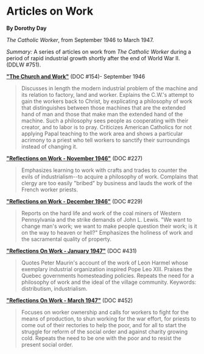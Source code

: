 Articles on Work
================

**By Dorothy Day**

*The Catholic Worker*, from September 1946 to March 1947.

*Summary:* A series of articles on work from *The Catholic Worker* during
a period of rapid industrial growth shortly after the end of World War
II. (DDLW \#751).

[**"The Church and Work"**](daytext.cfm?TextID=154) (DOC \#154)-
September 1946

> Discusses in length the modern industrial problem of the machine and
> its relation to factory, land and worker. Explains the C.W.'s attempt
> to gain the workers back to Christ, by explicating a philosophy of
> work that distinguishes between those machines that are the extended
> hand of man and those that make man the extended hand of the machine.
> Such a philosophy sees people as cooperating with their creator, and
> to labor is to pray. Criticizes American Catholics for not applying
> Papal teaching to the work area and shows a particular acrimony to a
> priest who tell workers to sanctify their surroundings instead of
> changing it.

[**"Reflections on Work - November 1946"**](daytext.cfm?TextID=227) (DOC
\#227)

> Emphasizes learning to work with crafts and trades to counter the
> evils of industrialism--to acquire a philosophy of work. Complains
> that clergy are too easily "bribed" by business and lauds the work of
> the French worker priests.

[**"Reflections on Work - December 1946"**](daytext.cfm?TextID=229) (DOC
\#229)

> Reports on the hard life and work of the coal miners of Western
> Pennsylvania and the strike demands of John L. Lewis. "We want to
> change man's work; we want to make people question their work; is it
> on the way to heaven or hell?" Emphasizes the holiness of work and the
> sacramental quality of property.

[**"Reflections On Work - January 1947"**](daytext.cfm?TextID=431) (DOC
\#431)

> Quotes Peter Maurin's account of the work of Leon Harmel whose
> exemplary industrial organization inspired Pope Leo XIII. Praises the
> Quebec governments homesteading policies. Repeats the need for a
> philosophy of work and the ideal of the village community. Keywords:
> distributism, industrialism.

[**"Reflections On Work - March 1947"**](daytext.cfm?TextID=452) (DOC
\#452)

> Focuses on worker ownership and calls for workers to fight for the
> means of production, to shun working for the war effort, for priests
> to come out of their rectories to help the poor, and for all to start
> the struggle for reform of the social order and against charity
> growing cold. Repeats the need to be one with the poor and to resist
> the present social order.
